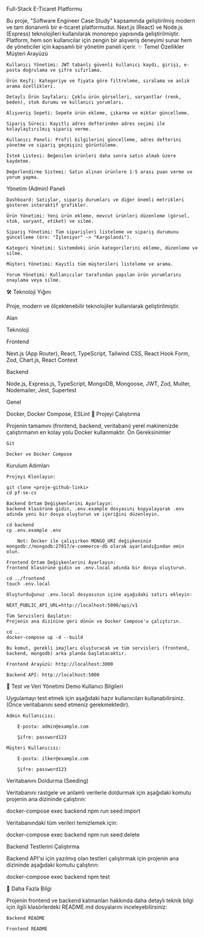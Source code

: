 Full-Stack E-Ticaret Platformu

Bu proje, "Software Engineer Case Study" kapsamında geliştirilmiş modern ve tam donanımlı bir e-ticaret platformudur. Next.js (React) ve Node.js (Express) teknolojileri kullanılarak monorepo yapısında geliştirilmiştir. Platform, hem son kullanıcılar için zengin bir alışveriş deneyimi sunar hem de yöneticiler için kapsamlı bir yönetim paneli içerir.
✨ Temel Özellikler
Müşteri Arayüzü

    Kullanıcı Yönetimi: JWT tabanlı güvenli kullanıcı kaydı, girişi, e-posta doğrulama ve şifre sıfırlama.

    Ürün Keşfi: Kategoriye ve fiyata göre filtreleme, sıralama ve anlık arama özellikleri.

    Detaylı Ürün Sayfaları: Çoklu ürün görselleri, varyantlar (renk, beden), stok durumu ve kullanıcı yorumları.

    Alışveriş Sepeti: Sepete ürün ekleme, çıkarma ve miktar güncelleme.

    Sipariş Süreci: Kayıtlı adres defterinden adres seçimi ile kolaylaştırılmış sipariş verme.

    Kullanıcı Paneli: Profil bilgilerini güncelleme, adres defterini yönetme ve sipariş geçmişini görüntüleme.

    İstek Listesi: Beğenilen ürünleri daha sonra satın almak üzere kaydetme.

    Değerlendirme Sistemi: Satın alınan ürünlere 1-5 arası puan verme ve yorum yapma.

Yönetim (Admin) Paneli

    Dashboard: Satışlar, sipariş durumları ve diğer önemli metrikleri gösteren interaktif grafikler.

    Ürün Yönetimi: Yeni ürün ekleme, mevcut ürünleri düzenleme (görsel, stok, varyant, etiket) ve silme.

    Sipariş Yönetimi: Tüm siparişleri listeleme ve sipariş durumunu güncelleme (örn: "İşleniyor" -> "Kargolandı").

    Kategori Yönetimi: Sistemdeki ürün kategorilerini ekleme, düzenleme ve silme.

    Müşteri Yönetimi: Kayıtlı tüm müşterileri listeleme ve arama.

    Yorum Yönetimi: Kullanıcılar tarafından yapılan ürün yorumlarını onaylama veya silme.

🛠️ Teknoloji Yığını

Proje, modern ve ölçeklenebilir teknolojiler kullanılarak geliştirilmiştir.

Alan
	

Teknoloji

Frontend
	

Next.js (App Router), React, TypeScript, Tailwind CSS, React Hook Form, Zod, Chart.js, React Context

Backend
	

Node.js, Express.js, TypeScript, MongoDB, Mongoose, JWT, Zod, Multer, Nodemailer, Jest, Supertest

Genel
	

Docker, Docker Compose, ESLint
🚀 Projeyi Çalıştırma

Projenin tamamını (frontend, backend, veritabanı) yerel makinenizde çalıştırmanın en kolay yolu Docker kullanmaktır.
Ön Gereksinimler

    Git

    Docker ve Docker Compose

Kurulum Adımları

    Projeyi Klonlayın:

    git clone <proje-github-linki>
    cd pf-se-cs

    Backend Ortam Değişkenlerini Ayarlayın:
    backend klasörüne gidin, .env.example dosyasını kopyalayarak .env adında yeni bir dosya oluşturun ve içeriğini düzenleyin.

    cd backend
    cp .env.example .env

        Not: Docker ile çalışırken MONGO_URI değişkeninin mongodb://mongodb:27017/e-commerce-db olarak ayarlandığından emin olun.

    Frontend Ortam Değişkenlerini Ayarlayın:
    frontend klasörüne gidin ve .env.local adında bir dosya oluşturun.

    cd ../frontend
    touch .env.local

    Oluşturduğunuz .env.local dosyasının içine aşağıdaki satırı ekleyin:

    NEXT_PUBLIC_API_URL=http://localhost:5000/api/v1

    Tüm Servisleri Başlatın:
    Projenin ana dizinine geri dönün ve Docker Compose'u çalıştırın.

    cd ..
    docker-compose up -d --build

    Bu komut, gerekli imajları oluşturacak ve tüm servisleri (frontend, backend, mongodb) arka planda başlatacaktır.

    Frontend Arayüzü: http://localhost:3000

    Backend API: http://localhost:5000

🧪 Test ve Veri Yönetimi
Demo Kullanıcı Bilgileri

Uygulamayı test etmek için aşağıdaki hazır kullanıcıları kullanabilirsiniz. (Önce veritabanını seed etmeniz gerekmektedir).

    Admin Kullanıcısı:

        E-posta: admin@example.com

        Şifre: password123

    Müşteri Kullanıcısı:

        E-posta: ilker@example.com

        Şifre: password123

Veritabanını Doldurma (Seeding)

Veritabanını rastgele ve anlamlı verilerle doldurmak için aşağıdaki komutu projenin ana dizininde çalıştırın:

docker-compose exec backend npm run seed:import

Veritabanındaki tüm verileri temizlemek için:

docker-compose exec backend npm run seed:delete

Backend Testlerini Çalıştırma

Backend API'si için yazılmış olan testleri çalıştırmak için projenin ana dizininde aşağıdaki komutu çalıştırın:

docker-compose exec backend npm test

📂 Daha Fazla Bilgi

Projenin frontend ve backend katmanları hakkında daha detaylı teknik bilgi için ilgili klasörlerdeki README.md dosyalarını inceleyebilirsiniz:

    Backend README

    Frontend README